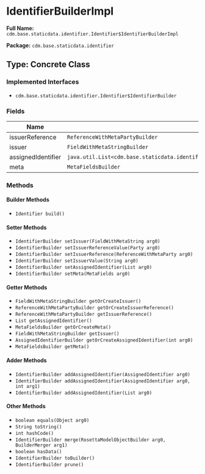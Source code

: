 # IdentifierBuilderImpl

**Full Name:** `cdm.base.staticdata.identifier.Identifier$IdentifierBuilderImpl`

**Package:** `cdm.base.staticdata.identifier`

## Type: Concrete Class

### Implemented Interfaces

- `cdm.base.staticdata.identifier.Identifier$IdentifierBuilder`

### Fields

| Name | Type | Description |
|------|------|-------------|
| issuerReference | `ReferenceWithMetaPartyBuilder` |  |
| issuer | `FieldWithMetaStringBuilder` |  |
| assignedIdentifier | `java.util.List<cdm.base.staticdata.identifier.AssignedIdentifier$AssignedIdentifierBuilder>` |  |
| meta | `MetaFieldsBuilder` |  |

### Methods

#### Builder Methods

- `Identifier build()`

#### Setter Methods

- `IdentifierBuilder setIssuer(FieldWithMetaString arg0)`
- `IdentifierBuilder setIssuerReferenceValue(Party arg0)`
- `IdentifierBuilder setIssuerReference(ReferenceWithMetaParty arg0)`
- `IdentifierBuilder setIssuerValue(String arg0)`
- `IdentifierBuilder setAssignedIdentifier(List arg0)`
- `IdentifierBuilder setMeta(MetaFields arg0)`

#### Getter Methods

- `FieldWithMetaStringBuilder getOrCreateIssuer()`
- `ReferenceWithMetaPartyBuilder getOrCreateIssuerReference()`
- `ReferenceWithMetaPartyBuilder getIssuerReference()`
- `List getAssignedIdentifier()`
- `MetaFieldsBuilder getOrCreateMeta()`
- `FieldWithMetaStringBuilder getIssuer()`
- `AssignedIdentifierBuilder getOrCreateAssignedIdentifier(int arg0)`
- `MetaFieldsBuilder getMeta()`

#### Adder Methods

- `IdentifierBuilder addAssignedIdentifier(AssignedIdentifier arg0)`
- `IdentifierBuilder addAssignedIdentifier(AssignedIdentifier arg0, int arg1)`
- `IdentifierBuilder addAssignedIdentifier(List arg0)`

#### Other Methods

- `boolean equals(Object arg0)`
- `String toString()`
- `int hashCode()`
- `IdentifierBuilder merge(RosettaModelObjectBuilder arg0, BuilderMerger arg1)`
- `boolean hasData()`
- `IdentifierBuilder toBuilder()`
- `IdentifierBuilder prune()`

